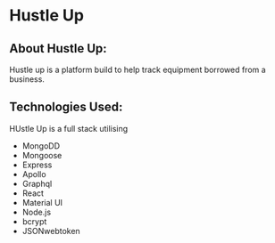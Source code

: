 # Hustle Up

## About Hustle Up:
Hustle up is a platform build to help track equipment borrowed from a business.

## Technologies Used:
HUstle Up is a full stack utilising
- MongoDD
- Mongoose
- Express
- Apollo
- Graphql
- React
- Material UI
- Node.js
- bcrypt
- JSONwebtoken





